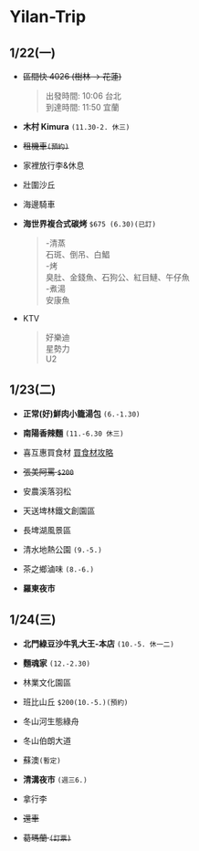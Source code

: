 # Yilan-Trip

## 1/22(一)
- ~~區間快 4026 (樹林 → 花蓮)~~ 
  > 出發時間: 10:06 台北  
  > 到達時間: 11:50 宜蘭

- **木村 Kimura** `(11.30-2. 休三)`


- ~~租機車`(預約)`~~

- 家裡放行李&休息

- 壯圍沙丘

- 海邊騎車

- **海世界複合式碳烤** `$675 (6.30)(已訂)`
  >-清蒸  
  >石斑、倒吊、白鯧  
  >-烤  
  >臭肚、金錢魚、石狗公、紅目鰱、午仔魚  
  >-煮湯  
  >安康魚  

- KTV 
  > 好樂迪  
  > 星勢力  
  > U2  

## 1/23(二)
- **正常(好)鮮肉小籠湯包** `(6.-1.30)`

- **南陽香辣麵** `(11.-6.30 休三)`

- 喜互惠買食材 [買食材攻略](https://kafkalin.com/cingshuei-geothermal/)

- ~~張美阿罵 `$200`~~

- 安農溪落羽松

- 天送埤林鐵文創園區

- 長埤湖風景區

- 清水地熱公園 `(9.-5.)`

- 茶之鄉滷味 `(8.-6.)`

- **羅東夜市**

## 1/24(三)
- **北門綠豆沙牛乳大王-本店** `(10.-5. 休一二)`

- **麵魂家** `(12.-2.30)`

- 林業文化園區

- 班比山丘 `$200(10.-5.)(預約)`

- 冬山河生態綠舟

- 冬山伯朗大道

- 蘇澳`(暫定)`

- **清溝夜市** `(週三6.)`

- 拿行李

- ~~還車~~

- ~~葛瑪蘭 `(訂票)`~~
